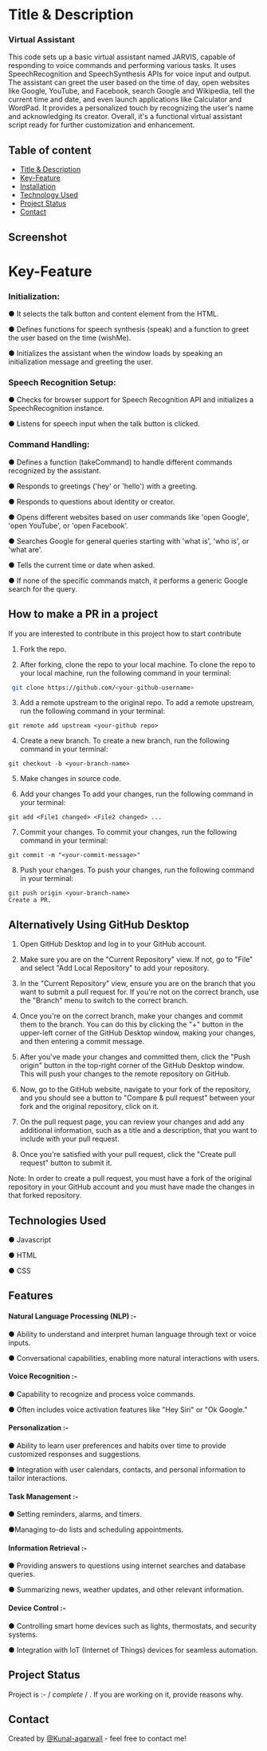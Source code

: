 
# Title & Description

### Virtual Assistant

This code sets up a basic virtual assistant named JARVIS, capable of responding to voice commands and performing various tasks. It uses SpeechRecognition and SpeechSynthesis APIs for voice input and output. The assistant can greet the user based on the time of day, open websites like Google, YouTube, and Facebook, search Google and Wikipedia, tell the current time and date, and even launch applications like Calculator and WordPad. It provides a personalized touch by recognizing the user's name and acknowledging its creator. Overall, it's a functional virtual assistant script ready for further customization and enhancement.


## Table of content
* [Title & Description](#Title&Description)
* [Key-Feature](#Key-Feature)
* [Installation](#Installation)
* [Technology Used](#Tech-used)
* [Project Status](#Project)
* [Contact](#contact)
## Screenshot

<!-- If you have screenshots you'd like to share, include them here. -->

# Key-Feature

### Initialization:  

● It selects the talk button and content element from the HTML.

● Defines functions for speech synthesis (speak) and a function to greet the user based on the time (wishMe).

● Initializes the assistant when the window loads by speaking an initialization message and greeting the user.

### Speech Recognition Setup:

● Checks for browser support for Speech Recognition API and initializes a SpeechRecognition instance.

● Listens for speech input when the talk button is clicked.

### Command Handling:

● Defines a function (takeCommand) to handle different commands recognized by the assistant.

● Responds to greetings ('hey' or 'hello') with a greeting.

● Responds to questions about identity or creator.

● Opens different websites based on user commands like 'open Google', 'open YouTube', or 'open Facebook'.

● Searches Google for general queries starting with 'what is', 'who is', or 'what are'.

● Tells the current time or date when asked.

● If none of the specific commands match, it performs a generic Google search for the query.

## How to make a PR in a project

If you are interested to contribute in this project how to start contribute

1. Fork the repo.

2. After forking, clone the repo to your local machine. To clone the repo to your local machine, run the following command in your terminal:

  ```bash
   git clone https://github.com/<your-github-username>
```

3. Add a remote upstream to the original repo. To add a remote upstream, run the following command in your terminal:
```
git remote add upstream <your-github repo>
```

4. Create a new branch. To create a new branch, run the following command in your terminal:
```
git checkout -b <your-branch-name>
```
5. Make changes in source code.


6. Add your changes To add your changes, run the following command in your terminal:
```
git add <File1 changed> <File2 changed> ...
```
7. Commit your changes. To commit your changes, run the following command in your terminal:
```
git commit -m "<your-commit-message>"
```
8. Push your changes. To push your changes, run the following command in your terminal:
```
git push origin <your-branch-name>
Create a PR.
```
## Alternatively Using GitHub Desktop

1. Open GitHub Desktop and log in to your GitHub account.

2. Make sure you are on the "Current Repository" view. If not, go to "File" and select "Add Local Repository" to add your repository.

3. In the "Current Repository" view, ensure you are on the branch that you want to submit a pull request for. If you're not on the correct branch, use the "Branch" menu to switch to the correct branch.

4. Once you're on the correct branch, make your changes and commit them to the branch. You can do this by clicking the "+" button in the upper-left corner of the GitHub Desktop window, making your changes, and then entering a commit message.

5. After you've made your changes and committed them, click the "Push origin" button in the top-right corner of the GitHub Desktop window. This will push your changes to the remote repository on GitHub.

6. Now, go to the GitHub website, navigate to your fork of the repository, and you should see a button to "Compare & pull request" between your fork and the original repository, click on it.

7. On the pull request page, you can review your changes and add any additional information, such as a title and a description, that you want to include with your pull request.

8. Once you're satisfied with your pull request, click the "Create pull request" button to submit it.

Note: In order to create a pull request, you must have a fork of the original repository in your GitHub account and you must have made the changes in that forked repository.
## Technologies Used

● Javascript      

● HTML  

● CSS 

## Features

#### Natural Language Processing (NLP) :-

● Ability to understand and interpret human language through text or voice inputs.

● Conversational capabilities, enabling more natural interactions with users.

#### Voice Recognition :-

● Capability to recognize and process voice commands.

● Often includes voice activation features like "Hey Siri" or "Ok Google."

#### Personalization :-

● Ability to learn user preferences and habits over time to provide customized responses and suggestions.

● Integration with user calendars, contacts, and personal information to tailor interactions.

#### Task Management :-

● Setting reminders, alarms, and timers.

●Managing to-do lists and scheduling appointments.

#### Information Retrieval :-

● Providing answers to questions using internet searches and database queries.

● Summarizing news, weather updates, and other relevant information.

#### Device Control :-

● Controlling smart home devices such as lights, thermostats, and security systems.

● Integration with IoT (Internet of Things) devices for seamless automation.





## Project Status
Project is :-  / _complete_ / . If you are  working on it, provide reasons why.





## Contact

Created by [@Kunal-agarwall](https://github.com/Kunal-agrawall/) - feel free to contact me! 

